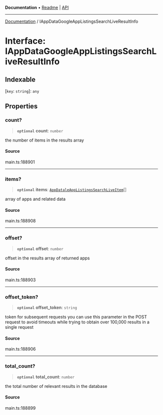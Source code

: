 **Documentation** • [Readme](../README.md) \| [API](../globals.md)

***

[Documentation](../README.md) / IAppDataGoogleAppListingsSearchLiveResultInfo

# Interface: IAppDataGoogleAppListingsSearchLiveResultInfo

## Indexable

 \[`key`: `string`\]: `any`

## Properties

### count?

> **`optional`** **count**: `number`

the number of items in the results array

#### Source

main.ts:188901

***

### items?

> **`optional`** **items**: [`AppDataleAppListingsSearchLiveItem`](../classes/AppDataleAppListingsSearchLiveItem.md)[]

array of apps and related data

#### Source

main.ts:188908

***

### offset?

> **`optional`** **offset**: `number`

offset in the results array of returned apps

#### Source

main.ts:188903

***

### offset\_token?

> **`optional`** **offset\_token**: `string`

token for subsequent requests
you can use this parameter in the POST request to avoid timeouts while trying to obtain over 100,000 results in a single request

#### Source

main.ts:188906

***

### total\_count?

> **`optional`** **total\_count**: `number`

the total number of relevant results in the database

#### Source

main.ts:188899
